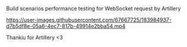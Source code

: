 Build scenarios performance testing for WebSocket request by Artillery

https://user-images.githubusercontent.com/67667725/183984937-d7b5df8e-05a6-4ec7-817b-49914e2bba54.mp4



Thankiu for Artillery <3
